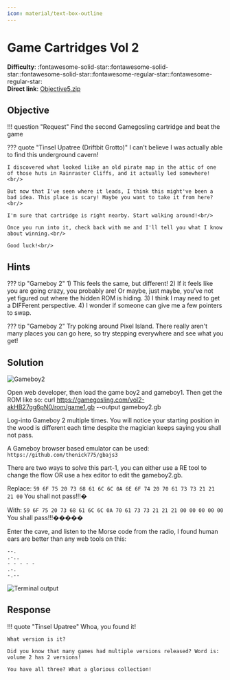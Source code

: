 ```yaml
---
icon: material/text-box-outline
---
```


# Game Cartridges Vol 2

**Difficulty**: :fontawesome-solid-star::fontawesome-solid-star::fontawesome-solid-star::fontawesome-regular-star::fontawesome-regular-star:<br/>
**Direct link**: [Objective5.zip](https://.../)

## Objective

!!! question "Request"
    Find the second Gamegosling cartridge and beat the game

??? quote "Tinsel Upatree (Driftbit Grotto)"
    I can't believe I was actually able to find this underground cavern!<br/>

    I discovered what looked liike an old pirate map in the attic of one of those huts in Rainraster Cliffs, and it actually led somewhere!<br/>

    But now that I've seen where it leads, I think this might've been a bad idea. This place is scary! Maybe you want to take it from here?<br/>

    I'm sure that cartridge is right nearby. Start walking around!<br/>

    Once you run into it, check back with me and I'll tell you what I know about winning.<br/>

    Good luck!<br/>


## Hints

??? tip "Gameboy 2"
    1) This feels the same, but different! 2) If it feels like you are going crazy, you probably are! Or maybe, just maybe, you've not yet figured out where the hidden ROM is hiding. 3) I think I may need to get a DIFFerent perspective. 4) I wonder if someone can give me a few pointers to swap.



??? tip "Gameboy 2"
    Try poking around Pixel Island. There really aren't many places you can go here, so try stepping everywhere and see what you get!

## Solution


![Gameboy2](../img/objectives/o14/gameboy2.png)

Open web developer, then load the game boy2 and gameboy1. 
Then get the ROM like so: 
curl https://gamegosling.com/vol2-akHB27gg6pN0/rom/game1.gb --output gameboy2.gb

Log-into Gameboy 2 multiple times. You will notice your starting position in the wood is different each time despite the magician keeps saying you shall not pass. 

A Gameboy browser based emulator can be used: 
```https://github.com/thenick775/gbajs3```

There are two ways to solve this part-1, you can either use a RE tool to change the flow OR use a hex editor to edit the gameboy2.gb. 

Replace: ```59 6F 75 20 73 68 61 6C 6C 0A 6E 6F 74 20 70 61 73 73 21 21 21 00```
You shall
not pass!!!�

With: ```59 6F 75 20 73 68 61 6C 6C 0A 70 61 73 73 21 21 21 00 00 00 00 00 ```
You shall
pass!!!�����


Enter the cave, and listen to the Morse code from the radio, I found human ears
are better than any web tools on this: 

```
--. 
.-..
- - - - -
.-.
-.--
```
![Terminal output](../img/objectives/o14/morse.png)

## Response

!!! quote "Tinsel Upatree"
    Whoa, you found it!

    What version is it?

    Did you know that many games had multiple versions released? Word is: volume 2 has 2 versions!

    You have all three? What a glorious collection!
